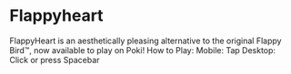 # Flappyheart
FlappyHeart is an aesthetically pleasing alternative to the original Flappy Bird™️, now available to play on Poki!
How to Play:
Mobile: Tap
Desktop: Click or press Spacebar
